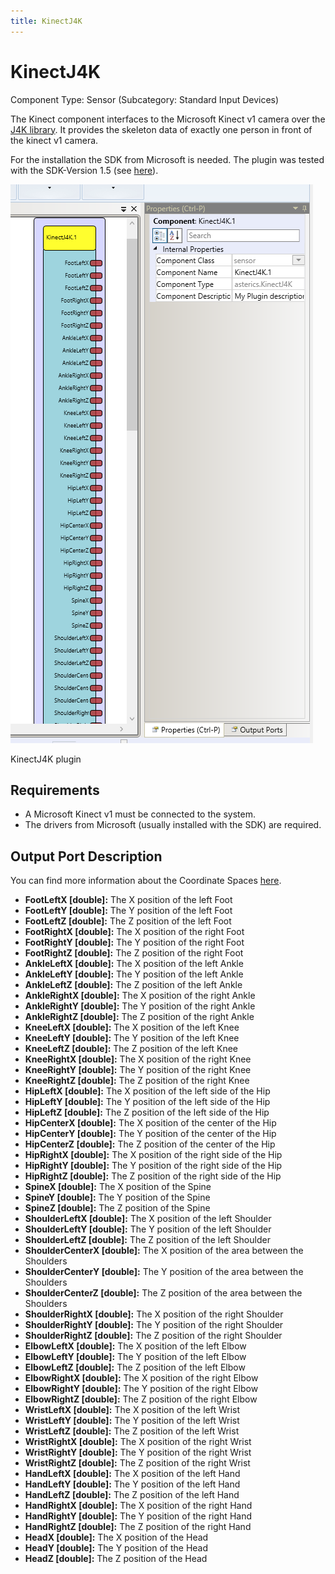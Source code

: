 ```yaml
---
title: KinectJ4K
---
```


# KinectJ4K

Component Type: Sensor (Subcategory: Standard Input Devices)

The Kinect component interfaces to the Microsoft Kinect v1 camera over the [J4K library][1]. It provides the skeleton data of exactly one person in front of the kinect v1 camera.

For the installation the SDK from Microsoft is needed. The plugin was tested with the SDK-Version 1.5 (see [here][2]).

![Screenshot: KinectJ4K plugin](./img/kinectj4k.png "Screenshot: KinectJ4K plugin")

KinectJ4K plugin

## Requirements

*   A Microsoft Kinect v1 must be connected to the system.
*   The drivers from Microsoft (usually installed with the SDK) are required.

## Output Port Description

You can find more information about the Coordinate Spaces [here][3].

*   **FootLeftX \[double\]:** The X position of the left Foot
*   **FootLeftY \[double\]:** The Y position of the left Foot
*   **FootLeftZ \[double\]:** The Z position of the left Foot
*   **FootRightX \[double\]:** The X position of the right Foot
*   **FootRightY \[double\]:** The Y position of the right Foot
*   **FootRightZ \[double\]:** The Z position of the right Foot
*   **AnkleLeftX \[double\]:** The X position of the left Ankle
*   **AnkleLeftY \[double\]:** The Y position of the left Ankle
*   **AnkleLeftZ \[double\]:** The Z position of the left Ankle
*   **AnkleRightX \[double\]:** The X position of the right Ankle
*   **AnkleRightY \[double\]:** The Y position of the right Ankle
*   **AnkleRightZ \[double\]:** The Z position of the right Ankle
*   **KneeLeftX \[double\]:** The X position of the left Knee
*   **KneeLeftY \[double\]:** The Y position of the left Knee
*   **KneeLeftZ \[double\]:** The Z position of the left Knee
*   **KneeRightX \[double\]:** The X position of the right Knee
*   **KneeRightY \[double\]:** The Y position of the right Knee
*   **KneeRightZ \[double\]:** The Z position of the right Knee
*   **HipLeftX \[double\]:** The X position of the left side of the Hip
*   **HipLeftY \[double\]:** The Y position of the left side of the Hip
*   **HipLeftZ \[double\]:** The Z position of the left side of the Hip
*   **HipCenterX \[double\]:** The X position of the center of the Hip
*   **HipCenterY \[double\]:** The Y position of the center of the Hip
*   **HipCenterZ \[double\]:** The Z position of the center of the Hip
*   **HipRightX \[double\]:** The X position of the right side of the Hip
*   **HipRightY \[double\]:** The Y position of the right side of the Hip
*   **HipRightZ \[double\]:** The Z position of the right side of the Hip
*   **SpineX \[double\]:** The X position of the Spine
*   **SpineY \[double\]:** The Y position of the Spine
*   **SpineZ \[double\]:** The Z position of the Spine
*   **ShoulderLeftX \[double\]:** The X position of the left Shoulder
*   **ShoulderLeftY \[double\]:** The Y position of the left Shoulder
*   **ShoulderLeftZ \[double\]:** The Z position of the left Shoulder
*   **ShoulderCenterX \[double\]:** The X position of the area between the Shoulders
*   **ShoulderCenterY \[double\]:** The Y position of the area between the Shoulders
*   **ShoulderCenterZ \[double\]:** The Z position of the area between the Shoulders
*   **ShoulderRightX \[double\]:** The X position of the right Shoulder
*   **ShoulderRightY \[double\]:** The Y position of the right Shoulder
*   **ShoulderRightZ \[double\]:** The Z position of the right Shoulder
*   **ElbowLeftX \[double\]:** The X position of the left Elbow
*   **ElbowLeftY \[double\]:** The Y position of the left Elbow
*   **ElbowLeftZ \[double\]:** The Z position of the left Elbow
*   **ElbowRightX \[double\]:** The X position of the right Elbow
*   **ElbowRightY \[double\]:** The Y position of the right Elbow
*   **ElbowRightZ \[double\]:** The Z position of the right Elbow
*   **WristLeftX \[double\]:** The X position of the left Wrist
*   **WristLeftY \[double\]:** The Y position of the left Wrist
*   **WristLeftZ \[double\]:** The Z position of the left Wrist
*   **WristRightX \[double\]:** The X position of the right Wrist
*   **WristRightY \[double\]:** The Y position of the right Wrist
*   **WristRightZ \[double\]:** The Z position of the right Wrist
*   **HandLeftX \[double\]:** The X position of the left Hand
*   **HandLeftY \[double\]:** The Y position of the left Hand
*   **HandLeftZ \[double\]:** The Z position of the left Hand
*   **HandRightX \[double\]:** The X position of the right Hand
*   **HandRightY \[double\]:** The Y position of the right Hand
*   **HandRightZ \[double\]:** The Z position of the right Hand
*   **HeadX \[double\]:** The X position of the Head
*   **HeadY \[double\]:** The Y position of the Head
*   **HeadZ \[double\]:** The Z position of the Head

[1]: http://research.dwi.ufl.edu/ufdw/j4k/J4KSDK.php
[2]: http://www.microsoft.com/en-us/download/details.aspx?id=29866
[3]: http://www.microsoft.com/en-us/download/details.aspx?id=29866
